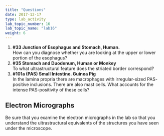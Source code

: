 ```yaml
---
title: "Questions"
date: 2017-12-17
type: lab_activity
lab_topic_number: 16
lab_topic_name: "lab16"
weight: 6
---
```

<div class="entrybody">
						
<ol>
<li><b>#33 Junction of Esophagus and Stomach, Human.</b> <br>
 How can you diagnose whether you are looking at the upper or lower portion of the esophagus?</li>
<li><b>#35 Stomach and Duodenum, Human or Monkey</b> <br>
To what ultrastructural feature does the striated border correspond? </li>
<li><b>#101a (PAS) Small Intestine.  Guinea Pig</b><br>
In the lamina propria there are macrophages with irregular-sized <span class="caps">PAS</span>-positive inclusions.  There are also mast cells.  What accounts for the intense <span class="caps">PAS</span>-positivity of these cells?</li>
</ol>



<h2>Electron Micrographs</h2>

<p>Be sure that you examine the electron micrographs in the lab so that you understand the ultrastructural equivalents of the structures you have seen under the microscope.</p>
						
						
</div>
